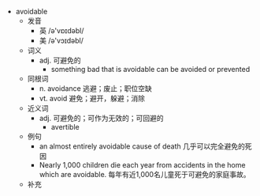 - avoidable
  - 发音
    - 英 /ə'vɒɪdəbl/
    - 美 /ə'vɔɪdəbl/
  - 词义
    - adj. 可避免的
      - something bad that is avoidable can be avoided or prevented
  - 同根词
    - n. avoidance 逃避；废止；职位空缺
    - vt. avoid 避免；避开，躲避；消除
  - 近义词
    - adj. 可避免的；可作为无效的；可回避的
      - avertible
  - 例句
    - an almost entirely avoidable cause of death 几乎可以完全避免的死因
    - Nearly 1,000 children die each year from accidents in the home which are avoidable. 每年有近1,000名儿童死于可避免的家庭事故。
  - 补充